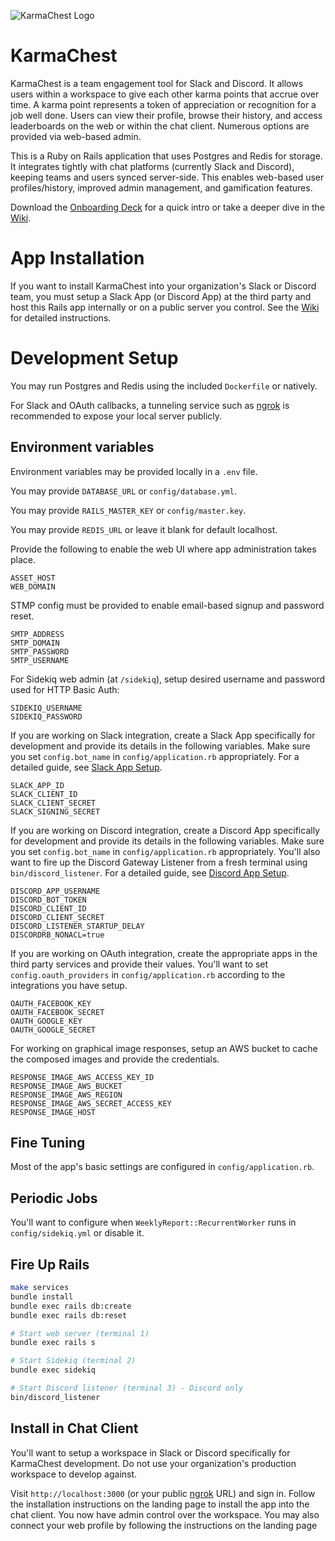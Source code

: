 ![KarmaChest Logo](https://github.com/jcraigk/karmachest/blob/master/app/webpacker/images/logos/karmachest-144.png)

# KarmaChest

KarmaChest is a team engagement tool for Slack and Discord. It allows users within a workspace to give each other karma points that accrue over time. A karma point represents a token of appreciation or recognition for a job well done. Users can view their profile, browse their history, and access leaderboards on the web or within the chat client. Numerous options are provided via web-based admin.

This is a Ruby on Rails application that uses Postgres and Redis for storage. It integrates tightly with chat platforms (currently Slack and Discord), keeping teams and users synced server-side. This enables web-based user profiles/history, improved admin management, and gamification features.

Download the [Onboarding Deck](https://github.com/jcraigk/karmachest/files/6523729/KarmaChest-Onboarding.pdf) for a quick intro or take a deeper dive in the [Wiki](https://github.com/jcraigk/karmachest/wiki).


# App Installation

If you want to install KarmaChest into your organization's Slack or Discord team, you must setup a Slack App (or Discord App) at the third party and host this Rails app internally or on a public server you control. See the [Wiki](https://github.com/jcraigk/karmachest/wiki/App-Installation) for detailed instructions.


# Development Setup

You may run Postgres and Redis using the included `Dockerfile` or natively.

For Slack and OAuth callbacks, a tunneling service such as [ngrok](https://ngrok.com/) is recommended to expose your local server publicly.


## Environment variables

Environment variables may be provided locally in a `.env` file.

You may provide `DATABASE_URL` or `config/database.yml`.

You may provide `RAILS_MASTER_KEY` or `config/master.key`.

You may provide `REDIS_URL` or leave it blank for default localhost.

Provide the following to enable the web UI where app administration takes place.

```
ASSET_HOST
WEB_DOMAIN
```

STMP config must be provided to enable email-based signup and password reset.

```
SMTP_ADDRESS
SMTP_DOMAIN
SMTP_PASSWORD
SMTP_USERNAME
```

For Sidekiq web admin (at `/sidekiq`), setup desired username and password used for HTTP Basic Auth:

```
SIDEKIQ_USERNAME
SIDEKIQ_PASSWORD
```

If you are working on Slack integration, create a Slack App specifically for development and provide its details in the following variables. Make sure you set `config.bot_name` in `config/application.rb` appropriately. For a detailed guide, see [Slack App Setup](https://github.com/jcraigk/karmachest/wiki/Slack-App-Setup).

```
SLACK_APP_ID
SLACK_CLIENT_ID
SLACK_CLIENT_SECRET
SLACK_SIGNING_SECRET
```

If you are working on Discord integration, create a Discord App specifically for development and provide its details in the following variables.  Make sure you set `config.bot_name` in `config/application.rb` appropriately. You'll also want to fire up the Discord Gateway Listener from a fresh terminal using `bin/discord_listener`. For a detailed guide, see [Discord App Setup](https://github.com/jcraigk/karmachest/wiki/Discord-App-Setup).

```
DISCORD_APP_USERNAME
DISCORD_BOT_TOKEN
DISCORD_CLIENT_ID
DISCORD_CLIENT_SECRET
DISCORD_LISTENER_STARTUP_DELAY
DISCORDRB_NONACL=true
```

If you are working on OAuth integration, create the appropriate apps in the third party services and provide their values. You'll want to set `config.oauth_providers` in `config/application.rb` according to the integrations you have setup.

```
OAUTH_FACEBOOK_KEY
OAUTH_FACEBOOK_SECRET
OAUTH_GOOGLE_KEY
OAUTH_GOOGLE_SECRET
```

For working on graphical image responses, setup an AWS bucket to cache the composed images and provide the credentials.

```
RESPONSE_IMAGE_AWS_ACCESS_KEY_ID
RESPONSE_IMAGE_AWS_BUCKET
RESPONSE_IMAGE_AWS_REGION
RESPONSE_IMAGE_AWS_SECRET_ACCESS_KEY
RESPONSE_IMAGE_HOST
```

## Fine Tuning

Most of the app's basic settings are configured in `config/application.rb`.


## Periodic Jobs

You'll want to configure when `WeeklyReport::RecurrentWorker` runs in `config/sidekiq.yml` or disable it.


## Fire Up Rails

```bash
make services
bundle install
bundle exec rails db:create
bundle exec rails db:reset

# Start web server (terminal 1)
bundle exec rails s

# Start Sidekiq (terminal 2)
bundle exec sidekiq

# Start Discord listener (terminal 3) - Discord only
bin/discord_listener
```

## Install in Chat Client

You'll want to setup a workspace in Slack or Discord specifically for KarmaChest development. Do not use your organization's production workspace to develop against.

Visit `http://localhost:3000` (or your public [ngrok](https://ngrok.com/) URL) and sign in. Follow the installation instructions on the landing page to install the app into the chat client. You now have admin control over the workspace. You may also connect your web profile by following the instructions on the landing page
